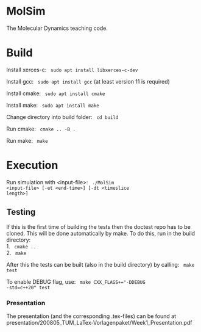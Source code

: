 MolSim
===

The Molecular Dynamics teaching code.

<h1> Build </h1>

Install xerces-c: <code> sudo apt install libxerces-c-dev</code>  

Install gcc: <code> sudo apt install gcc</code> (at least version 11 is required)  

Install cmake: <code> sudo apt install cmake</code>  

Install make: <code> sudo apt install make</code>  

Change directory into build folder: <code> cd build </code>  

Run cmake: <code> cmake .. -B .</code>  

Run make: <code> make</code>  


<h1> Execution </h1>

Run simulation with \<input-file\>: <code> ./MolSim \<input-file\> [-et \<end-time\>] [-dt \<timeslice length\>]</code>

<h2> Testing </h2>
If this is the first time of building the tests then the doctest repo has to be cloned.
This will be done automatically by make.
To do this, run in the build directory: <br> 1. <code> cmake ..</code> <br> 2. <code> make </code>

After this the tests can be built (also in the build directory) by calling: <code> make test </code>

To enable DEBUG flag, use: <code> make CXX_FLAGS+="-DDEBUG -std=c++20" test </code>

<h3> Presentation </h3>
The presentation (and the corresponding .tex-files) can be found at presentation/200805_TUM_LaTex-Vorlagenpaket/Week1_Presentation.pdf